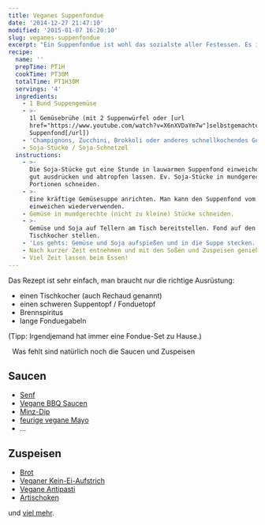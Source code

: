 ```yaml
---
title: Veganes Suppenfondue
date: '2014-12-27 21:47:10'
modified: '2015-01-07 16:20:10'
slug: veganes-suppenfondue
excerpt: "Ein Suppenfondue ist wohl das sozialste aller Festessen. Es ist ein typisch,\_klassisches Silvesteressen, nur besser weil vegan."
recipe:
  name: ''
  prepTime: PT1H
  cookTime: PT30M
  totalTime: PT1H30M
  servings: '4'
  ingredients:
    - 1 Bund Suppengemüse
    - >-
      1l Gemüsebrühe (mit 2 Suppenwürfel oder [url
      href="https://www.youtube.com/watch?v=X6nXVDaYm7w"]selbstgemachten
      Suppenfond[/url])
    - 'Champignons, Zucchini, Brokkoli oder anderes schnellkochendes Gemüse'
    - Soja-Stücke / Soja-Schnetzel
  instructions:
    - >-
      Die Soja-Stücke gut eine Stunde in lauwarmen Suppenfond einweichen, danach
      gut ausdrücken und abtropfen lassen. Ev. Soja-Stücke in mundgerechte
      Portionen schneiden.
    - >-
      Eine kräftige Gemüsesuppe anrichten. Man kann den Suppenfond vom
      einweichen wiederverwenden.
    - Gemüse in mundgerechte (nicht zu kleine) Stücke schneiden.
    - >-
      Gemüse und Soja auf Tellern am Tisch bereitstellen. Fond auf den
      Tischkocher stellen.
    - 'Los gehts: Gemüse und Soja aufspießen und in die Suppe stecken.'
    - Nach kurzer Zeit entnehmen und mit den Soßen und Zuspeisen genießen.
    - Viel Zeit lassen beim Essen!
---
```


Das Rezept ist sehr einfach, man braucht nur die richtige Ausrüstung:

*   einen Tischkocher (auch Rechaud genannt)
*   einen schweren Suppentopf / Fonduetopf
*   Brennspiritus
*   lange Fonduegabeln

(Tipp: Irgendjemand hat immer eine Fondue-Set zu Hause.)

  Was fehlt sind natürlich noch die Saucen und Zuspeisen

## Saucen

*   [Senf](https://www.veganblatt.com/diy-rohkost-senf)
*   [Vegane BBQ Saucen](https://www.veganblatt.com/really-not-dairy-vegane-grillsaucen)
*   [Minz-Dip](https://www.veganblatt.com/kuerbis-pastinaken-fritten-minzdip)
*   [feurige vegane Mayo](https://www.veganblatt.com/seitan-steaks-feurige-mayo)
*   ...

## Zuspeisen

*   [Brot](https://www.veganblatt.com/berndswelt)
*   [Veganer Kein-Ei-Aufstrich](https://www.veganblatt.com/veganer-ei-aufstrich)
*   [Vegane Antipasti](https://www.veganblatt.com/vegane-antipasti-zucchiniroellchen) 
*   [Artischoken](https://www.veganblatt.com/artischocken-pinienkernen-minze)

und [viel mehr](https://www.veganblatt.com/t/vorspeisen).
